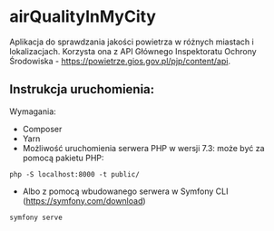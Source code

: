 # airQualityInMyCity

Aplikacja do sprawdzania jakości powietrza w różnych miastach i lokalizacjach. Korzysta ona z API Głównego Inspektoratu Ochrony Środowiska - https://powietrze.gios.gov.pl/pjp/content/api.

Instrukcja uruchomienia:
- 
Wymagania:
* Composer
* Yarn
* Możliwość uruchomienia serwera PHP w wersji 7.3: 
może być za pomocą pakietu PHP:
```console
php -S localhost:8000 -t public/
```
* Albo z pomocą wbudowanego serwera w Symfony CLI (https://symfony.com/download)
```console
symfony serve
```